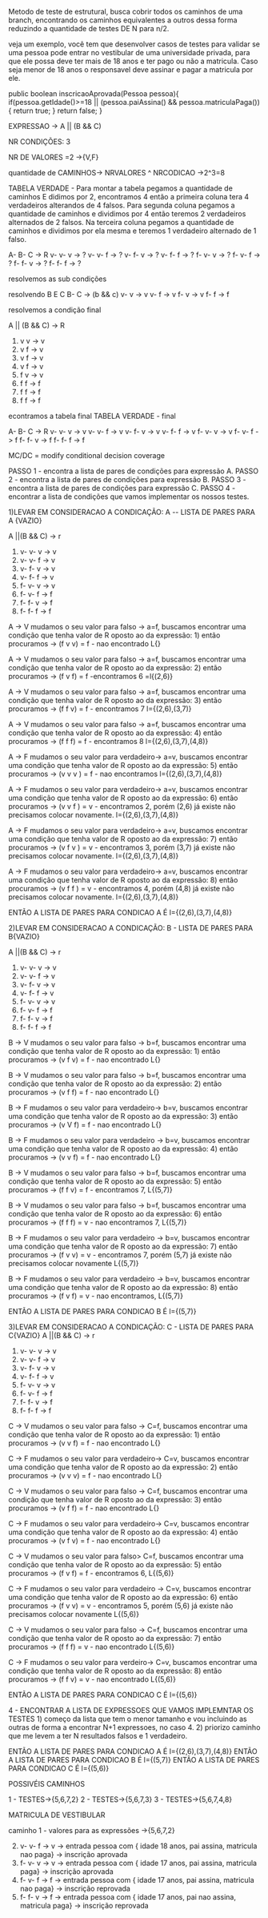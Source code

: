Metodo de teste de estrutural, busca cobrir todos os caminhos de uma branch, encontrando os caminhos equivalentes a outros dessa forma reduzindo a quantidade de testes
DE N para n/2.

veja um exemplo, você tem que desenvolver casos de testes para validar se uma pessoa pode entrar no vestibular de uma universidade privada, para que ele possa
deve ter mais de 18 anos e ter pago ou não a matricula. Caso seja menor de 18 anos o responsavel deve assinar e pagar a matricula por ele.
 
 public boolean inscricaoAprovada(Pessoa pessoa){
	if(pessoa.getIdade()>=18 || (pessoa.paiAssina() && pessoa.matriculaPaga()){
		return true;
	}
	return false;
  }



EXPRESSAO ->  A || (B && C)

NR CONDIÇÕES: 3 

NR DE VALORES =2 ->{V,F}

quantidade de CAMINHOS->  NRVALORES ^ NRCODICAO ->2^3=8


TABELA VERDADE - Para montar a tabela pegamos a quantidade de caminhos E didimos por 2, encontramos 4 então a primeira coluna tera 4 verdadeiros  alterandos de 4 falsos.
Para segunda coluna pegamos a quantidade de caminhos e dividimos por 4 então teremos 2 verdadeiros alternados de 2 falsos.
Na terceira coluna pegamos a quantidade de caminhos e dividimos por ela mesma e teremos  1 verdadeiro alternado de 1 falso. 

A- B- C -> R
v- v- v -> ?
v- v- f -> ?
v- f- v -> ?
v- f- f -> ?
f- v- v -> ?
f- v- f -> ?
f- f- v -> ?
f- f- f -> ?

resolvemos as sub condições 

resolvendo  B E C
B- C -> (b && c)
v- v ->    v
v- f ->    v
f- v ->    v
f- f ->    f

resolvemos a condição final

   A || (B && C) -> R
1) v	v 	 -> v
2) v	f 	 -> v	
3) v	f        -> v
4) v    f        -> v
5) f	v        -> v
6) f    f        -> f
7) f	f        -> f
8) f   	f        -> f

econtramos a tabela final 
TABELA VERDADE - final

A- B- C -> R
v- v- v -> v
v- v- f -> v
v- f- v -> v
v- f- f -> v
f- v- v -> v
f- v- f -> f
f- f- v -> f
f- f- f -> f


MC/DC = modify conditional decision coverage

PASSO 1 -  encontra a lista de pares de condições para expressão A.
PASSO 2 -  encontra a lista de pares de condições para expressão B.
PASSO 3 -  encontra a lista de pares de condições para expressão C.
PASSO 4 -  encontrar a lista de condições que vamos implementar os nossos testes.

1)LEVAR EM CONSIDERACAO A CONDICAÇÃO: A -- LISTA DE PARES PARA A {VAZIO}
 
 A ||(B && C) 	-> r
1) v- v- v  	-> v     
2) v- v- f 	-> v
3) v- f- v	-> v
4) v- f- f 	-> v
5) f- v- v 	-> v
6) f- v- f 	-> f
7) f- f- v 	-> f
8) f- f- f 	-> f

A -> V mudamos o seu valor para falso -> a=f, buscamos encontrar uma condição que tenha valor de R oposto ao da expressão: 1) 
então procuramos ->  (f v v) = f - nao encontrado L{}

A -> V mudamos o seu valor para falso -> a=f, buscamos encontrar uma condição que tenha valor de R oposto ao da expressão: 2) 
então procuramos -> (f v f) = f -encontramos 6 =l{(2,6)}

A -> V mudamos o seu valor para falso -> a=f, buscamos encontrar uma condição que tenha valor de R oposto ao da expressão: 3) 
então procuramos -> (f f v) = f  - encontramos 7 l={(2,6),(3,7)}

A -> V mudamos o seu valor para falso -> a=f, buscamos encontrar uma condição que tenha valor de R oposto ao da expressão: 4) 
então procuramos -> (f f f) = f  - encontramos 8 l={(2,6),(3,7),(4,8)}

A -> F mudamos o seu valor para verdadeiro-> a=v, buscamos encontrar uma condição que tenha valor de R oposto ao da expressão: 5) 
então procuramos -> (v v v ) = f  - nao encontramos l={(2,6),(3,7),(4,8)}

A -> F mudamos o seu valor para verdadeiro-> a=v, buscamos encontrar uma condição que tenha valor de R oposto ao da expressão: 6) 
então procuramos -> (v v f ) = v  - encontramos  2, porém (2,6) já existe não precisamos colocar novamente. l={(2,6),(3,7),(4,8)}

A -> F mudamos o seu valor para verdadeiro-> a=v, buscamos encontrar uma condição que tenha valor de R oposto ao da expressão: 7) 
então procuramos -> (v f v ) = v  - encontramos  3, porém (3,7) já existe não precisamos colocar novamente. l={(2,6),(3,7),(4,8)}

A -> F mudamos o seu valor para verdadeiro-> a=v, buscamos encontrar uma condição que tenha valor de R oposto ao da expressão: 8) 
então procuramos -> (v f f ) = v  - encontramos  4, porém (4,8) já existe não precisamos colocar novamente. l={(2,6),(3,7),(4,8)}

ENTÃO A LISTA DE PARES PARA CONDICAO A É l={(2,6),(3,7),(4,8)}

2)LEVAR EM CONSIDERACAO A CONDICAÇÃO: B - LISTA DE PARES PARA B{VAZIO}

  A ||(B && C) 	-> r
1) v- v- v  	-> v     
2) v- v- f 	-> v
3) v- f- v	-> v
4) v- f- f 	-> v
5) f- v- v 	-> v
6) f- v- f 	-> f
7) f- f- v 	-> f
8) f- f- f 	-> f

B -> V mudamos o seu valor para falso -> b=f, buscamos encontrar uma condição que tenha valor de R oposto ao da expressão: 1) 
então procuramos ->  (v f v) = f - nao encontrado L{}

B -> V mudamos o seu valor para falso -> b=f, buscamos encontrar uma condição que tenha valor de R oposto ao da expressão: 2) 
então procuramos ->  (v f f) = f - nao encontrado L{}

B -> F mudamos o seu valor para verdadeiro-> b=v, buscamos encontrar uma condição que tenha valor de R oposto ao da expressão: 3) 
então procuramos ->  (v V f) = f - nao encontrado L{}

B -> F mudamos o seu valor para verdadeiro -> b=v, buscamos encontrar uma condição que tenha valor de R oposto ao da expressão: 4) 
então procuramos ->  (v v f) = f - nao encontrado L{}

B -> V mudamos o seu valor para falso -> b=f, buscamos encontrar uma condição que tenha valor de R oposto ao da expressão: 5) 
então procuramos ->  (f f v) = f - encontramos 7, L{(5,7)}

B -> V mudamos o seu valor para falso -> b=f, buscamos encontrar uma condição que tenha valor de R oposto ao da expressão: 6) 
então procuramos ->  (f f f) = v -  nao encontramos 7, L{(5,7)}

B -> F mudamos o seu valor para verdadeiro -> b=v, buscamos encontrar uma condição que tenha valor de R oposto ao da expressão: 7) 
então procuramos ->  (f v v) = v -  encontramos 7, porém (5,7) já existe não precisamos colocar novamente L{(5,7)}

B -> F mudamos o seu valor para verdadeiro -> b=v, buscamos encontrar uma condição que tenha valor de R oposto ao da expressão: 8) 
então procuramos ->  (f v f) = v -  nao encontramos, L{(5,7)}

ENTÃO A LISTA DE PARES PARA CONDICAO B É l={(5,7)}

3)LEVAR EM CONSIDERACAO A CONDICAÇÃO: C - LISTA DE PARES PARA C{VAZIO}
  A ||(B && C) 	-> r
1) v- v- v  	-> v     
2) v- v- f 	-> v
3) v- f- v	-> v
4) v- f- f 	-> v
5) f- v- v 	-> v
6) f- v- f 	-> f
7) f- f- v 	-> f
8) f- f- f 	-> f

C -> V mudamos o seu valor para falso -> C=f, buscamos encontrar uma condição que tenha valor de R oposto ao da expressão: 1) 
então procuramos ->  (v v f) = f - nao encontrado L{}

C -> F mudamos o seu valor para verdadeiro-> C=v, buscamos encontrar uma condição que tenha valor de R oposto ao da expressão: 2) 
então procuramos ->  (v v v) = f - nao encontrado L{}

C -> V mudamos o seu valor para falso -> C=f, buscamos encontrar uma condição que tenha valor de R oposto ao da expressão: 3) 
então procuramos ->  (v f f) = f - nao encontrado L{}

C -> F mudamos o seu valor para verdadeiro-> C=v, buscamos encontrar uma condição que tenha valor de R oposto ao da expressão: 4) 
então procuramos ->  (v f v) = f - nao encontrado L{}

C -> V mudamos o seu valor para falso> C=f, buscamos encontrar uma condição que tenha valor de R oposto ao da expressão: 5) 
então procuramos ->  (f v f) = f - encontramos 6, L{(5,6)}

C -> F mudamos o seu valor para verdadeiro -> C=v, buscamos encontrar uma condição que tenha valor de R oposto ao da expressão: 6) 
então procuramos ->  (f v v) = v - encontramos 5,  porém (5,6) já existe não precisamos colocar novamente L{(5,6)}

C -> V mudamos o seu valor para falso -> C=f, buscamos encontrar uma condição que tenha valor de R oposto ao da expressão: 7) 
então procuramos ->  (f f f) = v - nao encontrado  L{(5,6)}

C -> F mudamos o seu valor para verdeiro-> C=v, buscamos encontrar uma condição que tenha valor de R oposto ao da expressão: 8) 
então procuramos ->  (f f v) = v - nao encontrado  L{(5,6)}

ENTÃO A LISTA DE PARES PARA CONDICAO C É l={(5,6)}

4 - ENCONTRAR A LISTA DE EXPRESSOES QUE VAMOS IMPLEMNTAR OS TESTES
	1) começo da lista que tem o menor tamanho e vou incluindo as outras de forma a encontrar N+1 expressoes, no caso 4.
	2) priorizo caminho que me levem a ter N resultados falsos e 1 verdadeiro.

ENTÃO A LISTA DE PARES PARA CONDICAO A É l={(2,6),(3,7),(4,8)}
ENTÃO A LISTA DE PARES PARA CONDICAO B É l={(5,7)}
ENTÃO A LISTA DE PARES PARA CONDICAO C É l={(5,6)}

POSSIVÉIS CAMINHOS

1 - TESTES->{5,6,7,2}
2 - TESTES->{5,6,7,3}
3 - TESTES->{5,6,7,4,8}


MATRICULA DE VESTIBULAR



caminho 1 - valores para as expressões ->{5,6,7,2}


2) v- v- f 	-> v -> entrada pessoa com { idade 18 anos, pai assina, matricula nao paga} -> inscrição aprovada
5) f- v- v 	-> v -> entrada pessoa com { idade 17 anos, pai assina, matricula paga} -> inscrição aprovada
6) f- v- f 	-> f -> entrada pessoa com { idade 17 anos, pai assina, matricula nao  paga} -> inscrição reprovada
7) f- f- v 	-> f -> entrada pessoa com { idade 17 anos, pai nao  assina, matricula paga} -> inscrição reprovada







